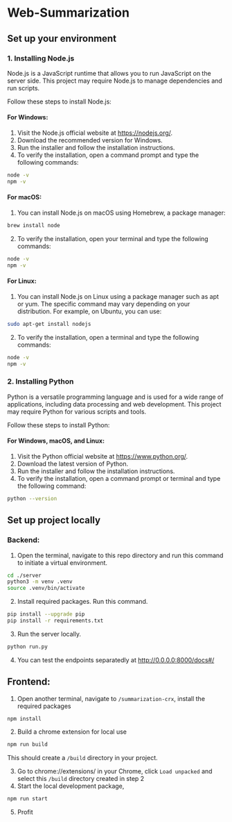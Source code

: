 # Web-Summarization

## Set up your environment

### 1. Installing Node.js

Node.js is a JavaScript runtime that allows you to run JavaScript on the server side. This project may require Node.js to manage dependencies and run scripts.

Follow these steps to install Node.js:

#### For Windows:

1. Visit the Node.js official website at https://nodejs.org/.
2. Download the recommended version for Windows.
3. Run the installer and follow the installation instructions.
4. To verify the installation, open a command prompt and type the following commands:

```bash
node -v
npm -v
```

#### For macOS:

1. You can install Node.js on macOS using Homebrew, a package manager:

```bash
brew install node
```

2. To verify the installation, open your terminal and type the following commands:

```bash
node -v
npm -v
```

#### For Linux:

1. You can install Node.js on Linux using a package manager such as apt or yum. The specific command may vary depending on your distribution. For example, on Ubuntu, you can use:

```bash
sudo apt-get install nodejs
```

2. To verify the installation, open a terminal and type the following commands:

```bash
node -v
npm -v
```

### 2. Installing Python

Python is a versatile programming language and is used for a wide range of applications, including data processing and web development. This project may require Python for various scripts and tools.

Follow these steps to install Python:

#### For Windows, macOS, and Linux:

1. Visit the Python official website at https://www.python.org/.
2. Download the latest version of Python.
3. Run the installer and follow the installation instructions.
4. To verify the installation, open a command prompt or terminal and type the following command:

```bash
python --version
```

## Set up project locally

### Backend:

1. Open the terminal, navigate to this repo directory and run this command to initiate a virtual environment.

```bash
cd ./server
python3 -m venv .venv
source .venv/bin/activate
```

2. Install required packages. Run this command.

```bash
pip install --upgrade pip
pip install -r requirements.txt
```

3. Run the server locally.

```python
python run.py
```

4. You can test the endpoints separatedly at http://0.0.0.0:8000/docs#/

## Frontend:

1. Open another terminal, navigate to `/summarization-crx`, install the required packages

```bash
npm install
```

2. Build a chrome extension for local use

```bash
npm run build
```

This should create a `/build` directory in your project.

3. Go to chrome://extensions/ in your Chrome, click `Load unpacked` and select this `/build` directory created in step 2
4. Start the local development package,

```bash
npm run start
```

5. Profit
